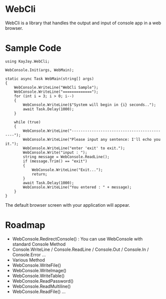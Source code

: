 # WebCli

WebCli is a library that handles the output and input of console app in a web browser.

# Sample Code

```
using KayJay.WebCli;

WebConsole.Init(args, WebMain);

static async Task WebMain(string[] args)
{
    WebConsole.WriteLine("WebCli Sample");
    WebConsole.WriteLine("=============");
    for (int i = 3; i > 0; i--)
    {
        WebConsole.WriteLine($"System will begin in {i} seconds..");
        await Task.Delay(1000);
    }

    while (true)
    {
        WebConsole.WriteLine("--------------------------------------------");
        WebConsole.WriteLine("Please input any sentence: I'll echo you it.");
        WebConsole.WriteLine("enter 'exit' to exit.");
        WebConsole.Write("input : ");
        string message = WebConsole.ReadLine();
        if (message.Trim() == "exit")
        {
            WebConsole.WriteLine("Exit...");
            return;
        }
        await Task.Delay(1000);
        WebConsole.WriteLine("You entered : " + message);
    }
}

```

The default browser screen with your application will appear.

# Roadmap

- WebConsole.RedirectConsole() : You can use WebConsole with standard Console Method
 - Console.WriteLine / Console.ReadLine / Console.Out / Console.In / Console.Error ...
- Various Method
 - WebConsole.WriteFile()
 - WebConsole.WriteImage()
 - WebConsole.WriteTable()
 - WebConsole.ReadPassword()
 - WebConsole.ReadMultiline()
 - WebConsole.ReadFile()
 ...


 
